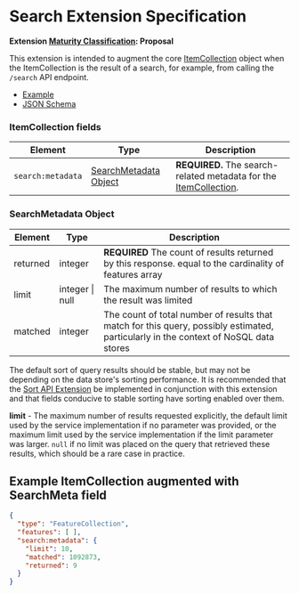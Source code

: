 # Search Extension Specification

**Extension [Maturity Classification](../../../extensions/README.md#extension-maturity): Proposal**

This extension is intended to augment the core [ItemCollection](../../../item-spec/itemcollection-spec.md) object when the ItemCollection is the result of a 
search, for example, from calling the `/search` API endpoint.

- [Example](examples/example.json)
- [JSON Schema](json-schema/schema.json)

### ItemCollection fields

| Element           | Type                  | Description                                                  |
| ----------------- | --------------------- | ------------------------------------------------------------ |
| `search:metadata` | [SearchMetadata Object](#searchmetadata-object) | **REQUIRED.** The search-related metadata for the [ItemCollection](../../../item-spec/itemcollection-spec.md). |

### SearchMetadata Object

| Element      | Type            | Description                                                  |
| ------------ | --------------- | ------------------------------------------------------------ |
| returned     | integer         | **REQUIRED** The count of results returned by this response. equal to the cardinality of features array |
| limit        | integer \| null | The maximum number of results to which the result was limited |
| matched        | integer         | The count of total number of results that match for this query, possibly estimated, particularly in the context of NoSQL data stores |

  The default sort of query results should be stable, but may not be depending on the data store's sorting performance.  It is recommended that the [Sort API Extension](../sort/README.md) be implemented in conjunction with this extension and that fields conducive to stable sorting have sorting enabled over them.  

**limit** - The maximum number of results requested explicitly, the default limit used by the service implementation if no parameter was provided, or the maximum limit used by the service implementation if the limit parameter was larger. `null` if no limit was placed on the query that retrieved these results, which should be a rare case in practice.

## Example ItemCollection augmented with SearchMeta field
  
```json
{
  "type": "FeatureCollection",
  "features": [ ],
  "search:metadata": {
    "limit": 10, 
    "matched": 1092873, 
    "returned": 9
  }
}
```
